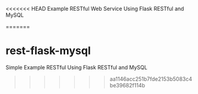 <<<<<<< HEAD
Example RESTful Web Service Using Flask RESTful and MySQL

=======
# rest-flask-mysql
Simple Example RESTful Using Flask RESTful and MySQL
>>>>>>> aa1146acc251b7fde2153b5083c4be39682f114b
